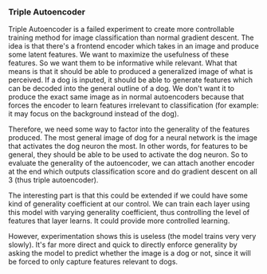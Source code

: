 ### Triple Autoencoder
Triple Autoencoder is a failed experiment to create more controllable training method for image classification than normal gradient descent. The idea is that there's a frontend encoder which takes in an image and produce some latent features. We want to maximize the usefulness of these features. So we want them to be informative while relevant. What that means is that it should be able to produced a generalized image of what is perceived. If a dog is inputed, it should be able to generate features which can be decoded into the general outline of a dog. We don't want it to produce the exact same image as in normal autoencoders because that forces the encoder to learn features irrelevant to classification (for example: it may focus on the background instead of the dog).

Therefore, we need some way to factor into the generality of the features produced. The most general image of dog for a neural network is the image that activates the dog neuron the most. In other words, for features to be general, they should be able to be used to activate the dog neuron. So to evaluate the generality of the autoencoder, we can attach another encoder at the end which outputs classification score and do gradient descent on all 3 (thus triple autoencoder).

The interesting part is that this could be extended if we could have some kind of generality coefficient at our control. We can train each layer using this model with varying generality coefficient, thus controlling the level of features that layer learns. It could provide more controlled learning.

However, experimentation shows this is useless (the model trains very very slowly). It's far more direct and quick to directly enforce generality by asking the model to predict whether the image is a dog or not, since it will be forced to only capture features relevant to dogs.
